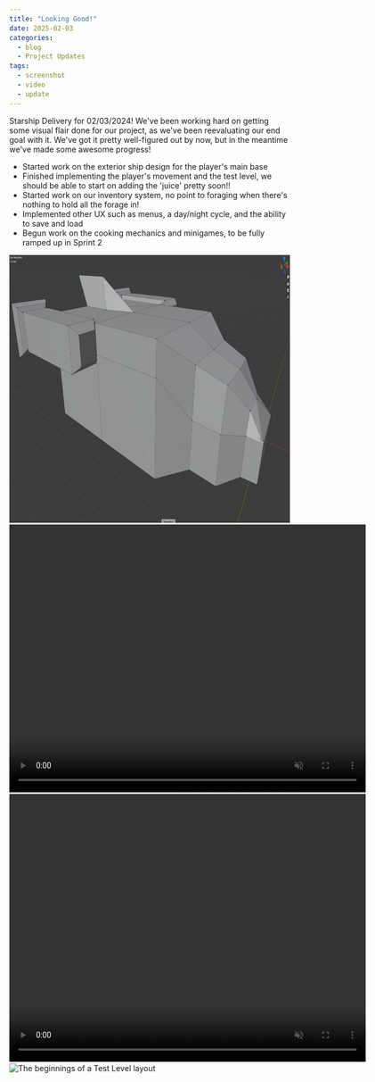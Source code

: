 ```yaml
---
title: "Looking Good!"
date: 2025-02-03
categories:
  - blog
  - Project Updates
tags:
  - screenshot
  - video
  - update
---
```


Starship Delivery for 02/03/2024! We've been working hard on getting some visual flair done for our project, as we've been reevaluating our end goal with it. We've got it pretty well-figured out by now, but in the meantime we've made some awesome progress!
- Started work on the exterior ship design for the player's main base
- Finished implementing the player's movement and the test level, we should be able to start on adding the 'juice' pretty soon!!
- Started work on our inventory system, no point to foraging when there's nothing to hold all the forage in!
- Implemented other UX such as menus, a day/night cycle, and the ability to save and load
- Begun work on the cooking mechanics and minigames, to be fully ramped up in Sprint 2

<div class="container">
  <div class="image">
    <img src="https://github.com/Ryan-England/TheVastSupperWebsite/raw/refs/heads/main/assets/images/2025-02-03-Ship.png" alt="A WIP ship exterior" width="640" height="480">
  </div>

  <div class="video">
    <video width="640" height="480" controls autoplay=true loop=true muted=true>
      <source src="https://github.com/Ryan-England/TheVastSupperWebsite/raw/refs/heads/main/assets/videos/2025-02-03-Shader.mp4" type="video/mp4">
    </video>
  </div>

  <div class="video">
    <video width="640" height="480" controls autoplay=true loop=true muted=true>
      <source src="https://github.com/Ryan-England/TheVastSupperWebsite/raw/refs/heads/main/assets/videos/2025-02-03-DayNight.mp4" type="video/mp4">
    </video>
  </div>

  <img src="https://github.com/Ryan-England/TheVastSupperWebsite/raw/refs/heads/main/assets/images/2025-02-03-TestLevel.png" alt="The beginnings of a Test Level layout" width="640" height="480">
</div>
